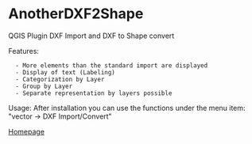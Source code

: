 # AnotherDXF2Shape
QGIS Plugin DXF Import and DXF to Shape convert


Features:
      
      - More elements than the standard import are displayed 
      - Display of text (Labeling)
      - Categorization by Layer
      - Group by Layer
      - Separate representation by layers possible
      

Usage:
After installation you can use the functions under the menu item:
 "vector -> DXF Import/Convert"

[Homepage](http://forum.makobo.de/viewtopic.php?f=3&t=39)
